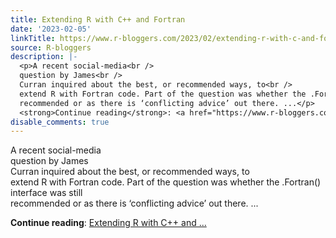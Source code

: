 ```yaml
---
title: Extending R with C++ and Fortran
date: '2023-02-05'
linkTitle: https://www.r-bloggers.com/2023/02/extending-r-with-c-and-fortran/
source: R-bloggers
description: |-
  <p>A recent social-media<br />
  question by James<br />
  Curran inquired about the best, or recommended ways, to<br />
  extend R with Fortran code. Part of the question was whether the .Fortran() interface was still<br />
  recommended or as there is ‘conflicting advice’ out there. ...</p>
  <strong>Continue reading</strong>: <a href="https://www.r-bloggers.com/2023/02/extending-r-with-c-and-fortran/">Extending R with C++ and ...
disable_comments: true
---
```

<p>A recent social-media<br />
question by James<br />
Curran inquired about the best, or recommended ways, to<br />
extend R with Fortran code. Part of the question was whether the .Fortran() interface was still<br />
recommended or as there is ‘conflicting advice’ out there. ...</p>
<strong>Continue reading</strong>: <a href="https://www.r-bloggers.com/2023/02/extending-r-with-c-and-fortran/">Extending R with C++ and ...